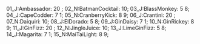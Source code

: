 01_J:Ambassador: 20 ;
02_N:BatmanCocktail: 10;
03_J:BlassMonkey: 5 8;
04_J:CapeCodder: 7 1;
05_N:CranberryKick: 8 9;
06_J:Crantini: 20 ;
07_N:Daiquiri: 10;
08_J:ElDorado: 5 8;
09_J:GinDaisy: 7 1;
10_N:GinRickey: 8 9;
11_J:GinFizz: 20 ;
12_N:JingleJuice: 10;
13_J:LimeGinFizz: 5 8;
14_J:Magarita: 7 1;
15_N:MaiTaiLight: 8 9;
